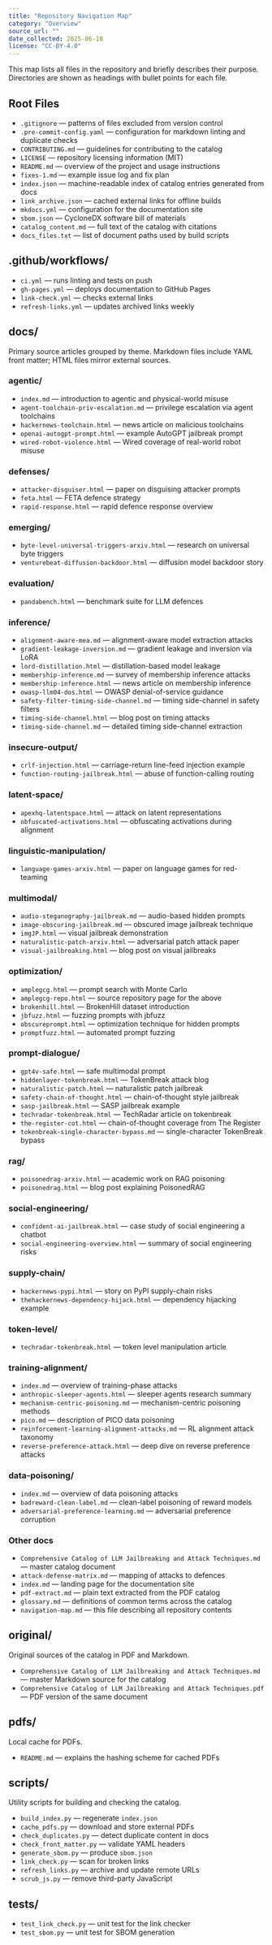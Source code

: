 ```yaml
---
title: "Repository Navigation Map"
category: "Overview"
source_url: ""
date_collected: 2025-06-18
license: "CC-BY-4.0"
---
```


This map lists all files in the repository and briefly describes their purpose.
Directories are shown as headings with bullet points for each file.

## Root Files
- `.gitignore` — patterns of files excluded from version control
- `.pre-commit-config.yaml` — configuration for markdown linting and duplicate checks
- `CONTRIBUTING.md` — guidelines for contributing to the catalog
- `LICENSE` — repository licensing information (MIT)
- `README.md` — overview of the project and usage instructions
- `fixes-1.md` — example issue log and fix plan
- `index.json` — machine-readable index of catalog entries generated from docs
- `link_archive.json` — cached external links for offline builds
- `mkdocs.yml` — configuration for the documentation site
- `sbom.json` — CycloneDX software bill of materials
- `catalog_content.md` — full text of the catalog with citations
- `docs_files.txt` — list of document paths used by build scripts

## .github/workflows/
- `ci.yml` — runs linting and tests on push
- `gh-pages.yml` — deploys documentation to GitHub Pages
- `link-check.yml` — checks external links
- `refresh-links.yml` — updates archived links weekly

## docs/
Primary source articles grouped by theme. Markdown files include YAML front matter; HTML files mirror external sources.

### agentic/
- `index.md` — introduction to agentic and physical-world misuse
- `agent-toolchain-priv-escalation.md` — privilege escalation via agent toolchains
- `hackernews-toolchain.html` — news article on malicious toolchains
- `openai-autogpt-prompt.html` — example AutoGPT jailbreak prompt
- `wired-robot-violence.html` — Wired coverage of real-world robot misuse

### defenses/
- `attacker-disguiser.html` — paper on disguising attacker prompts
- `feta.html` — FETA defence strategy
- `rapid-response.html` — rapid defence response overview

### emerging/
- `byte-level-universal-triggers-arxiv.html` — research on universal byte triggers
- `venturebeat-diffusion-backdoor.html` — diffusion model backdoor story

### evaluation/
- `pandabench.html` — benchmark suite for LLM defences

### inference/
- `alignment-aware-mea.md` — alignment-aware model extraction attacks
- `gradient-leakage-inversion.md` — gradient leakage and inversion via LoRA
- `lord-distillation.html` — distillation-based model leakage
- `membership-inference.md` — survey of membership inference attacks
- `membership-inference.html` — news article on membership inference
- `owasp-llm04-dos.html` — OWASP denial-of-service guidance
- `safety-filter-timing-side-channel.md` — timing side-channel in safety filters
- `timing-side-channel.html` — blog post on timing attacks
- `timing-side-channel.md` — detailed timing side-channel extraction

### insecure-output/
- `crlf-injection.html` — carriage-return line-feed injection example
- `function-routing-jailbreak.html` — abuse of function-calling routing

### latent-space/
- `apexhq-latentspace.html` — attack on latent representations
- `obfuscated-activations.html` — obfuscating activations during alignment

### linguistic-manipulation/
- `language-games-arxiv.html` — paper on language games for red-teaming

### multimodal/
- `audio-steganography-jailbreak.md` — audio-based hidden prompts
- `image-obscuring-jailbreak.md` — obscured image jailbreak technique
- `imgJP.html` — visual jailbreak demonstration
- `naturalistic-patch-arxiv.html` — adversarial patch attack paper
- `visual-jailbreaking.html` — blog post on visual jailbreaks

### optimization/
- `amplegcg.html` — prompt search with Monte Carlo
- `amplegcg-repo.html` — source repository page for the above
- `brokenhill.html` — BrokenHill dataset introduction
- `jbfuzz.html` — fuzzing prompts with jbfuzz
- `obscureprompt.html` — optimization technique for hidden prompts
- `promptfuzz.html` — automated prompt fuzzing

### prompt-dialogue/
- `gpt4v-safe.html` — safe multimodal prompt
- `hiddenlayer-tokenbreak.html` — TokenBreak attack blog
- `naturalistic-patch.html` — naturalistic patch jailbreak
- `safety-chain-of-thought.html` — chain-of-thought style jailbreak
- `sasp-jailbreak.html` — SASP jailbreak example
- `techradar-tokenbreak.html` — TechRadar article on tokenbreak
- `the-register-cot.html` — chain-of-thought coverage from The Register
- `tokenbreak-single-character-bypass.md` — single-character TokenBreak bypass

### rag/
- `poisonedrag-arxiv.html` — academic work on RAG poisoning
- `poisonedrag.html` — blog post explaining PoisonedRAG

### social-engineering/
- `confident-ai-jailbreak.html` — case study of social engineering a chatbot
- `social-engineering-overview.html` — summary of social engineering risks

### supply-chain/
- `hackernews-pypi.html` — story on PyPI supply-chain risks
- `thehackernews-dependency-hijack.html` — dependency hijacking example

### token-level/
- `techradar-tokenbreak.html` — token level manipulation article

### training-alignment/
- `index.md` — overview of training-phase attacks
- `anthropic-sleeper-agents.html` — sleeper agents research summary
- `mechanism-centric-poisoning.md` — mechanism-centric poisoning methods
- `pico.md` — description of PICO data poisoning
- `reinforcement-learning-alignment-attacks.md` — RL alignment attack taxonomy
- `reverse-preference-attack.html` — deep dive on reverse preference attacks

### data-poisoning/
- `index.md` — overview of data poisoning attacks
- `badreward-clean-label.md` — clean-label poisoning of reward models
- `adversarial-preference-learning.md` — adversarial preference corruption

### Other docs
- `Comprehensive Catalog of LLM Jailbreaking and Attack Techniques.md` — master catalog document
- `attack-defense-matrix.md` — mapping of attacks to defences
- `index.md` — landing page for the documentation site
- `pdf-extract.md` — plain text extracted from the PDF catalog
- `glossary.md` — definitions of common terms across the catalog
- `navigation-map.md` — this file describing all repository contents

## original/
Original sources of the catalog in PDF and Markdown.
- `Comprehensive Catalog of LLM Jailbreaking and Attack Techniques.md` — master
  Markdown source for the catalog
- `Comprehensive Catalog of LLM Jailbreaking and Attack Techniques.pdf` — PDF
  version of the same document

## pdfs/
Local cache for PDFs.
- `README.md` — explains the hashing scheme for cached PDFs

## scripts/
Utility scripts for building and checking the catalog.
- `build_index.py` — regenerate `index.json`
- `cache_pdfs.py` — download and store external PDFs
- `check_duplicates.py` — detect duplicate content in docs
- `check_front_matter.py` — validate YAML headers
- `generate_sbom.py` — produce `sbom.json`
- `link_check.py` — scan for broken links
- `refresh_links.py` — archive and update remote URLs
- `scrub_js.py` — remove third-party JavaScript

## tests/
- `test_link_check.py` — unit test for the link checker
- `test_sbom.py` — unit test for SBOM generation
